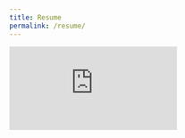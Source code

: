 ```yaml
---
title: Resume
permalink: /resume/
---
```


<embed src="https://username.github.io/Ethan_Nguyen_Resume.pdf" type="application/pdf"/>